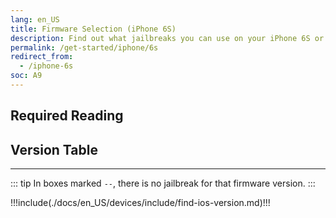 ```yaml
---
lang: en_US
title: Firmware Selection (iPhone 6S)
description: Find out what jailbreaks you can use on your iPhone 6S or iPhone 6S Plus
permalink: /get-started/iphone/6s
redirect_from:
  - /iphone-6s
soc: A9
---
```


## Required Reading

<readingTable minVer="9.2" maxVer="9.3.3"/>

## Version Table

<versionTable soc="A9" minVer="9" :include="['12.4.2']"/>

---

::: tip
In boxes marked `--`, there is no jailbreak for that firmware version.
:::

!!!include(./docs/en_US/devices/include/find-ios-version.md)!!!

